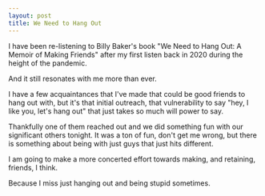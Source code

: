 ```yaml
---
layout: post
title: We Need to Hang Out
---
```


I have been re-listening to Billy Baker's book "We Need to Hang Out: A Memoir of Making Friends" after my first listen back in 2020 during the height of the pandemic. 

And it still resonates with me more than ever. 

I have a few acquaintances that I've made that could be good friends to hang out with, but it's that initial outreach, that vulnerability to say "hey, I like you, let's hang out" that just takes so much will power to say.

Thankfully one of them reached out and we did something fun with our significant others tonight. It was a ton of fun, don't get me wrong, but there is something about being with just guys that just hits different. 

I am going to make a more concerted effort towards making, and retaining, friends, I think. 

Because I miss just hanging out and being stupid sometimes. 